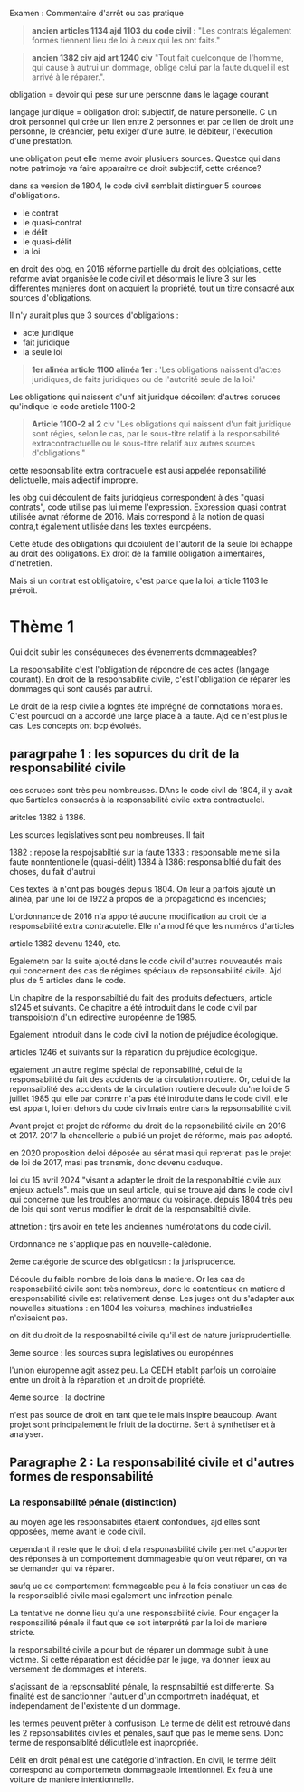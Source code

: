 Examen : Commentaire d'arrêt ou cas pratique

> **ancien articles 1134 ajd 1103 du code civil :** 
> "Les contrats légalement formés tiennent lieu de loi à ceux qui les ont faits."

> **ancien 1382 civ ajd art 1240 civ** 
> "Tout fait quelconque de l'homme, qui cause à autrui un dommage, oblige celui par la faute duquel il est arrivé à le réparer.".

obligation = devoir qui pese sur une personne dans le lagage courant

langage juridique = obligation droit subjectif, de nature personelle. C un droit personnel qui crée un lien entre 2 personnes et par ce lien de droit une personne, le créancier, petu exiger d'une autre, le débiteur, l'execution d'une prestation. 

une obligation peut elle meme avoir plusiuers sources. Questce qui dans notre patrimoje va faire apparaitre ce droit subjectif, cette créance? 

dans sa version de 1804, le code civil semblait distinguer 5 sources d'obligations. 
- le contrat
- le quasi-contrat
- le délit
- le quasi-délit
- la loi

en droit des obg, en 2016 réforme partielle du droit des oblgiations, cette reforme aviat organisée le code civil et désormais le livre 3 sur les differentes manieres dont on acquiert la propriété, tout un titre consacré aux sources d'obligations.

Il n'y aurait plus que 3 sources d'obligations :
- acte juridique
- fait juridique
- la seule loi

> **1er alinéa article 1100 alinéa 1er :**
> 'Les obligations naissent d'actes juridiques, de faits juridiques ou de l'autorité seule de la loi.'

Les obligations qui naissent d'unf ait juridque décoilent d'autres soruces qu'indique le code areticle 1100-2

> **Article 1100-2 al 2** civ
 "Les obligations qui naissent d'un fait juridique sont régies, selon le cas, par le sous-titre relatif à la responsabilité extracontractuelle ou le sous-titre relatif aux autres sources d'obligations."

cette responsabilité extra contracuelle est ausi appelée reponsabilité delictuelle, mais adjectif impropre. 

les obg qui découlent de faits juridqieus correspondent à des "quasi contrats", code utilise pas lui meme l'expression. Expression quasi contrat utilisée avnat réforme de 2016. Mais correspond à la notion de quasi contra,t également utilisée dans les textes européens.

Cette étude des obligations qui dcoiulent de l'autorit de la seule loi échappe au droit des obligations. Ex droit de la famille obligation alimentaires, d'netretien. 

Mais si un contrat est obligatoire, c'est parce que la loi, article 1103 le prévoit. 

# Thème 1 

Qui doit subir les conséquneces des évenements dommageables? 

La responsabilité c'est l'obligation de répondre de ces actes (langage courant). En droit de la responsabilité civile, c'est l'obligation de réparer les dommages qui sont causés par autrui. 

Le droit de la resp civile a logntes été imprégné de connotations morales. C'est pourquoi on a accordé une large place à la faute. 
Ajd ce n'est plus le cas. Les concepts ont bcp évolués. 

## paragrpahe 1 : les sopurces du drit de la responsabilité civile

ces soruces sont très peu nombreuses. DAns le code civil de 1804, il y avait que 5articles consacrés à la responsabilité civile extra contractuelel. 

aritcles 1382 à 1386. 

Les sources legislatives sont peu nombreuses. Il fait 

1382 : repose la respojsabiltié sur la faute
1383 : responsable meme si la faute nonntentionelle (quasi-délit)
1384 à 1386: responsaibltié du fait des choses, du fait d'autrui

Ces textes là n'ont pas bougés depuis 1804. On leur a parfois ajouté un alinéa, par une loi de 1922 à propos de la propagationd es incendies; 

L'ordonnance de 2016 n'a apporté aucune modification au droit de la responsabilité extra contracutelle. Elle n'a modifé que les numéros d'articles

article 1382 devenu 1240, etc.

Egalemetn par la suite ajouté dans le code civil d'autres nouveautés mais qui concernent des cas de régimes spéciaux de repsonsabilité civile. Ajd plus de 5 articles dans le code.

Un chapitre de la responsabiltié du fait des produits defectuers, article s1245 et suivants. Ce chapitre a été introduit dans le code civil par transpoisiotn d'un edirective européenne de 1985. 

Egalement introduit dans le code civil la notion de préjudice écologique. 

articles 1246 et suivants sur la réparation du préjudice écologique. 

egalement un autre regime spécial de reponsabilité, celui de la responsabilité du fait des accidents de la circulation routiere. Or, celui de la reponsaiblité des accidents de la circulation routiere découle du'ne loi de 5 juillet 1985 qui elle par contrre n'a pas été introduite dans le code civil, elle est appart, loi en dehors du code civilmais entre dans la repsonsabilité civil.

Avant projet et projet de réforme du droit de la repsonabilité civile en 2016 et 2017. 2017 la chancellerie a publié un projet de réforme, mais pas adopté.

en 2020 proposition deloi déposée au sénat masi qui reprenati pas le projet de loi de 2017, masi pas transmis, donc devenu caduque.

 loi du 15 avril 2024 "visant a adapter le droit de la responabiltié civile aux enjeux actuels". mais que un seul article, qui se trouve ajd dans le code civil qui concerne que les troubles anormaux du voisinage. 
depuis 1804 très peu de lois qui sont venus modifier le droit de la responsabiltié civile.

attnetion : tjrs avoir en tete les anciennes numérotations du code civil. 

Ordonnance ne s'applique pas en nouvelle-calédonie. 

2eme catégorie de source des obligatiosn : la jurisprudence.

Découle du faible nombre de lois dans la matiere. Or les cas de responsabilité civile sont très nombreux, donc le contentieux en matiere d eresponsabilité civile est relativement dense. Les juges ont du s'adapter aux nouvelles situations : en 1804 les voitures, machines industrielles n'exisaient pas. 

on dit du droit de la resposnabilité civile qu'il est de nature jurisprudentielle.

3eme source : les sources supra legislatives ou europénnes

l'union eiuropenne agit assez peu. La CEDH etablit parfois un corrolaire entre un droit à la réparation et un droit de propriété.

4eme source : la doctrine

n'est pas source de droit en tant que telle mais inspire beaucoup. Avant projet sont principalement le friuit de la doctirne. Sert à synthetiser et à analyser. 

## Paragraphe 2 : La responsabilité civile et d'autres formes de responsabilité

### La responsabilité pénale (distinction)

au moyen age les responsabiités étaient confondues, ajd elles sont opposées, meme avant le code civil. 

cependant il reste que le droit d ela responasbilité civile permet d'apporter des réponses à un comportement dommageable qu'on veut réparer, on va se demander qui va réparer.

saufq ue ce comportement fommageable peu à la fois constiuer un cas de la responsaiblié civile masi egalement une infraction pénale.

La tentative ne donne lieu qu'a une responsabilité civie. Pour engager la responsailité pénale il faut que ce soit interprété par la loi de maniere stricte. 

la responsabilité civile a pour but de réparer un dommage subit à une victime. Si cette réparation est décidée par le juge, va donner lieux au versement de dommages et interets. 

s'agissant de la repsonsablité pénale, la respnsabiltié est differente. Sa finalité est de sanctionner l'autuer d'un comportmetn inadéquat, et independament de l'existente d'un dommage. 

les termes peuvent prêter à confusison. Le terme de délit est retrouvé dans les 2 repsonsabilités civiles et pénales, sauf que pas le meme sens. Donc terme de responsaiblité délicutlele est inapropriée.

Délit en droit pénal est une catégorie d'infraction. En civil, le terme délit correspond au comportemetn dommageable intentionnel.  Ex feu à une voiture de maniere intentionnelle.





